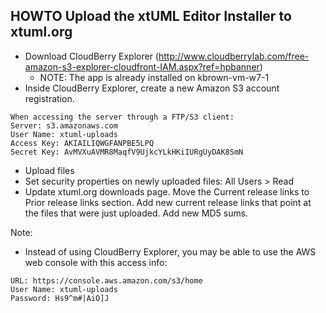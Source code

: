 HOWTO Upload the xtUML Editor Installer to xtuml.org
-----------------------------------------------------
- Download CloudBerry Explorer (http://www.cloudberrylab.com/free-amazon-s3-explorer-cloudfront-IAM.aspx?ref=hpbanner)
  - NOTE: The app is already installed on kbrown-vm-w7-1
- Inside CloudBerry Explorer, create a new Amazon S3 account registration.
```
When accessing the server through a FTP/S3 client:
Server: s3.amazonaws.com
User Name: xtuml-uploads
Access Key: AKIAILIQWGFANPBE5LPQ
Secret Key: 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
```
- Upload files
- Set security properties on newly uploaded files: All Users > Read 
- Update xtuml.org downloads page.  Move the Current release links to Prior release links section.  Add new current
  release links that point at the files that were just uploaded.  Add new MD5 sums.
  
  
  
Note:  
- Instead of using CloudBerry Explorer, you may be able to use the AWS web console with this access info:
```
URL: https://console.aws.amazon.com/s3/home
User Name: xtuml-uploads
Password: Hs9^m#|AiO]J
```



